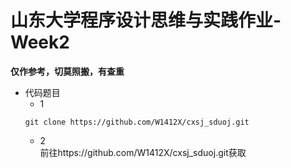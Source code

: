 # 山东大学程序设计思维与实践作业-Week2
**仅作参考，切莫照搬，有查重**
- 代码题目
  - 1
  ```shell
  git clone https://github.com/W1412X/cxsj_sduoj.git
  ```
  - 2  
前往https://github.com/W1412X/cxsj_sduoj.git获取
